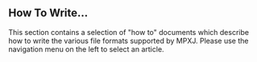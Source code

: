 ## How To Write...
This section contains a selection of "how to" documents which describe
how to write the various file formats supported by MPXJ.
Please use the navigation menu on the left to select an article.

